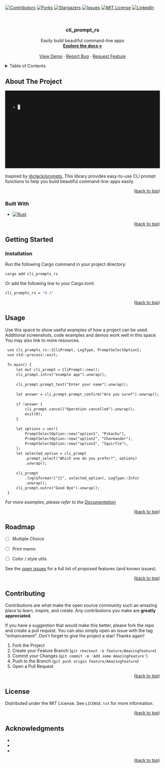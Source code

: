 <!-- Improved compatibility of back to top link: See: https://github.com/othneildrew/Best-README-Template/pull/73 -->
<a name="readme-top"></a>
<!--
*** Thanks for checking out the Best-README-Template. If you have a suggestion
*** that would make this better, please fork the repo and create a pull request
*** or simply open an issue with the tag "enhancement".
*** Don't forget to give the project a star!
*** Thanks again! Now go create something AMAZING! :D
-->



<!-- PROJECT SHIELDS -->
<!--
*** I'm using markdown "reference style" links for readability.
*** Reference links are enclosed in brackets [ ] instead of parentheses ( ).
*** See the bottom of this document for the declaration of the reference variables
*** for contributors-url, forks-url, etc. This is an optional, concise syntax you may use.
*** https://www.markdownguide.org/basic-syntax/#reference-style-links
-->
[![Contributors][contributors-shield]][contributors-url]
[![Forks][forks-shield]][forks-url]
[![Stargazers][stars-shield]][stars-url]
[![Issues][issues-shield]][issues-url]
[![MIT License][license-shield]][license-url]
[![LinkedIn][linkedin-shield]][linkedin-url]



<!-- PROJECT LOGO -->
<br />
<div align="center">
  <!-- <a href="https://github.com/probaku1234/cli_prompt_rs">
    <img src="images/logo.png" alt="Logo" width="80" height="80">
  </a> -->

<h3 align="center">cli_prompt_rs</h3>

  <p align="center">
    Easily build beautiful command-line apps
    <br />
    <a href="https://github.com/probaku1234/cli_prompt_rs"><strong>Explore the docs »</strong></a>
    <br />
    <br />
    <a href="https://github.com/probaku1234/cli_prompt_rs/blob/main/examples/example1.rs">View Demo</a>
    ·
    <a href="https://github.com/probaku1234/cli_prompt_rs/issues">Report Bug</a>
    ·
    <a href="https://github.com/probaku1234/cli_prompt_rs/issues">Request Feature</a>
  </p>
</div>



<!-- TABLE OF CONTENTS -->
<details>
  <summary>Table of Contents</summary>
  <ol>
    <li>
      <a href="#about-the-project">About The Project</a>
      <ul>
        <li><a href="#built-with">Built With</a></li>
      </ul>
    </li>
    <li>
      <a href="#getting-started">Getting Started</a>
      <ul>
        <!-- <li><a href="#prerequisites">Prerequisites</a></li> -->
        <li><a href="#installation">Installation</a></li>
      </ul>
    </li>
    <li><a href="#usage">Usage</a></li>
    <li><a href="#roadmap">Roadmap</a></li>
    <li><a href="#contributing">Contributing</a></li>
    <li><a href="#license">License</a></li>
    <!-- <li><a href="#contact">Contact</a></li> -->
    <li><a href="#acknowledgments">Acknowledgments</a></li>
  </ol>
</details>



<!-- ABOUT THE PROJECT -->
## About The Project

[![Product Name Screen Shot][product-screenshot]](https://example.com)

Inspired by [@clack/prompts](https://github.com/natemoo-re/clack),
This library provides easy-to-use CLI prompt functions to help you build beautiful command-line-apps easily.

<p align="right">(<a href="#readme-top">back to top</a>)</p>



### Built With

<!-- * [![Next][Next.js]][Next-url]
* [![React][React.js]][React-url]
* [![Vue][Vue.js]][Vue-url]
* [![Angular][Angular.io]][Angular-url]
* [![Svelte][Svelte.dev]][Svelte-url]
* [![Laravel][Laravel.com]][Laravel-url]
* [![Bootstrap][Bootstrap.com]][Bootstrap-url]
* [![JQuery][JQuery.com]][JQuery-url] -->
* [![Rust]][Rust-url]

<p align="right">(<a href="#readme-top">back to top</a>)</p>



<!-- GETTING STARTED -->
## Getting Started



<!-- ### Prerequisites

This is an example of how to list things you need to use the software and how to install them.
* npm
  ```sh
  npm install npm@latest -g
  ``` -->

### Installation

Run the following Cargo command in your project directory:
   ```sh
   cargo add cli_prompts_rs
   ```
Or add the following line to your Cargo.toml:
  ```sh
  cli_prompts_rs = "0.1"
  ```

<p align="right">(<a href="#readme-top">back to top</a>)</p>



<!-- USAGE EXAMPLES -->
## Usage

Use this space to show useful examples of how a project can be used. Additional screenshots, code examples and demos work well in this space. You may also link to more resources.

```
 use cli_prompts_rs::{CliPrompt, LogType, PromptSelectOption};
 use std::process::exit;

 fn main() {
     let mut cli_prompt = CliPrompt::new();
     cli_prompt.intro("example app").unwrap();

     cli_prompt.prompt_text("Enter your name").unwrap();

     let answer = cli_prompt.prompt_confirm("Are you sure?").unwrap();

     if !answer {
         cli_prompt.cancel("Operation cancelled").unwrap();
         exit(0);
     }

     let options = vec![
         PromptSelectOption::new("option1", "Pikachu"),
         PromptSelectOption::new("option2", "Charmander"),
         PromptSelectOption::new("option3", "Squirtle"),
     ];
     let selected_option = cli_prompt
         .prompt_select("Which one do you prefer?", options)
         .unwrap();

     cli_prompt
         .log(&format!("{}", selected_option), LogType::Info)
         .unwrap();
     cli_prompt.outro("Good Bye").unwrap();
 }
```

_For more examples, please refer to the [Documentation](https://example.com)_

<p align="right">(<a href="#readme-top">back to top</a>)</p>



<!-- ROADMAP -->
## Roadmap

- [ ] Multiple Choice
- [ ] Print memo
- [ ] Color / style utils


See the [open issues](https://github.com/probaku1234/cli_prompt_rs/issues) for a full list of proposed features (and known issues).

<p align="right">(<a href="#readme-top">back to top</a>)</p>



<!-- CONTRIBUTING -->
## Contributing

Contributions are what make the open source community such an amazing place to learn, inspire, and create. Any contributions you make are **greatly appreciated**.

If you have a suggestion that would make this better, please fork the repo and create a pull request. You can also simply open an issue with the tag "enhancement".
Don't forget to give the project a star! Thanks again!

1. Fork the Project
2. Create your Feature Branch (`git checkout -b feature/AmazingFeature`)
3. Commit your Changes (`git commit -m 'Add some AmazingFeature'`)
4. Push to the Branch (`git push origin feature/AmazingFeature`)
5. Open a Pull Request

<p align="right">(<a href="#readme-top">back to top</a>)</p>



<!-- LICENSE -->
## License

Distributed under the MIT License. See `LICENSE.txt` for more information.

<p align="right">(<a href="#readme-top">back to top</a>)</p>



<!-- CONTACT -->
<!-- ## Contact -->

<!-- Your Name - [@twitter_handle](https://twitter.com/twitter_handle) - fhzotxldj@gmail.com

Project Link: [https://github.com/probaku1234/cli_prompt_rs](https://github.com/probaku1234/cli_prompt_rs)

<p align="right">(<a href="#readme-top">back to top</a>)</p> -->



<!-- ACKNOWLEDGMENTS -->
## Acknowledgments

* []()
* []()
* []()

<p align="right">(<a href="#readme-top">back to top</a>)</p>



<!-- MARKDOWN LINKS & IMAGES -->
<!-- https://www.markdownguide.org/basic-syntax/#reference-style-links -->
[contributors-shield]: https://img.shields.io/github/contributors/probaku1234/cli_prompt_rs.svg?style=for-the-badge
[contributors-url]: https://github.com/probaku1234/cli_prompt_rs/graphs/contributors
[forks-shield]: https://img.shields.io/github/forks/probaku1234/cli_prompt_rs.svg?style=for-the-badge
[forks-url]: https://github.com/probaku1234/cli_prompt_rs/network/members
[stars-shield]: https://img.shields.io/github/stars/probaku1234/cli_prompt_rs.svg?style=for-the-badge
[stars-url]: https://github.com/probaku1234/cli_prompt_rs/stargazers
[issues-shield]: https://img.shields.io/github/issues/probaku1234/cli_prompt_rs.svg?style=for-the-badge
[issues-url]: https://github.com/probaku1234/cli_prompt_rs/issues
[license-shield]: https://img.shields.io/github/license/probaku1234/cli_prompt_rs.svg?style=for-the-badge
[license-url]: https://github.com/probaku1234/cli_prompt_rs/blob/master/LICENSE.txt
[linkedin-shield]: https://img.shields.io/badge/-LinkedIn-black.svg?style=for-the-badge&logo=linkedin&colorB=555
[linkedin-url]: https://linkedin.com/in/linkedin_username
[product-screenshot]: images/demo.gif
[Next.js]: https://img.shields.io/badge/next.js-000000?style=for-the-badge&logo=nextdotjs&logoColor=white
[Next-url]: https://nextjs.org/
[React.js]: https://img.shields.io/badge/React-20232A?style=for-the-badge&logo=react&logoColor=61DAFB
[React-url]: https://reactjs.org/
[Vue.js]: https://img.shields.io/badge/Vue.js-35495E?style=for-the-badge&logo=vuedotjs&logoColor=4FC08D
[Vue-url]: https://vuejs.org/
[Angular.io]: https://img.shields.io/badge/Angular-DD0031?style=for-the-badge&logo=angular&logoColor=white
[Angular-url]: https://angular.io/
[Svelte.dev]: https://img.shields.io/badge/Svelte-4A4A55?style=for-the-badge&logo=svelte&logoColor=FF3E00
[Svelte-url]: https://svelte.dev/
[Laravel.com]: https://img.shields.io/badge/Laravel-FF2D20?style=for-the-badge&logo=laravel&logoColor=white
[Laravel-url]: https://laravel.com
[Bootstrap.com]: https://img.shields.io/badge/Bootstrap-563D7C?style=for-the-badge&logo=bootstrap&logoColor=white
[Bootstrap-url]: https://getbootstrap.com
[JQuery.com]: https://img.shields.io/badge/jQuery-0769AD?style=for-the-badge&logo=jquery&logoColor=white
[JQuery-url]: https://jquery.com 
[Rust]: https://img.shields.io/badge/Rust-4A4A55?style=for-the-badge&logo=Rust&logoColor=black
[Rust-url]: https://www.rust-lang.org/